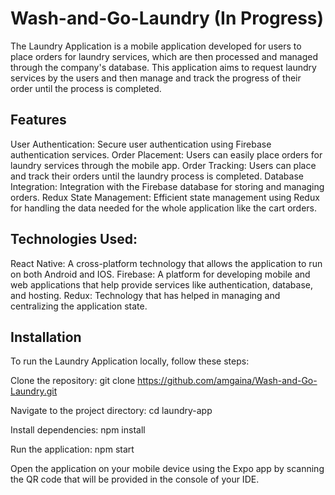 # Wash-and-Go-Laundry (In Progress)
The Laundry Application is a mobile application developed for users to place orders for laundry services, which are then processed and managed through the company's database. This application aims to request laundry services by the users and then manage and track the progress of their order until the process is completed.

## Features
User Authentication: Secure user authentication using Firebase authentication services.
Order Placement: Users can easily place orders for laundry services through the mobile app.
Order Tracking: Users can place and track their orders until the laundry process is completed. 
Database Integration: Integration with the Firebase database for storing and managing orders.
Redux State Management: Efficient state management using Redux for handling the data needed for the whole application like the cart orders.

## Technologies Used: 
React Native: A cross-platform technology that allows the application to run on both Android and IOS.
Firebase: A platform for developing mobile and web applications that help provide services like authentication, database, and hosting.
Redux: Technology that has helped in managing and centralizing the application state.

## Installation

To run the Laundry Application locally, follow these steps:

Clone the repository:
git clone https://github.com/amgaina/Wash-and-Go-Laundry.git

Navigate to the project directory:
cd laundry-app

Install dependencies: 
npm install

Run the application:
npm start

Open the application on your mobile device using the Expo app by scanning the QR code that will be provided in the console of your IDE.
